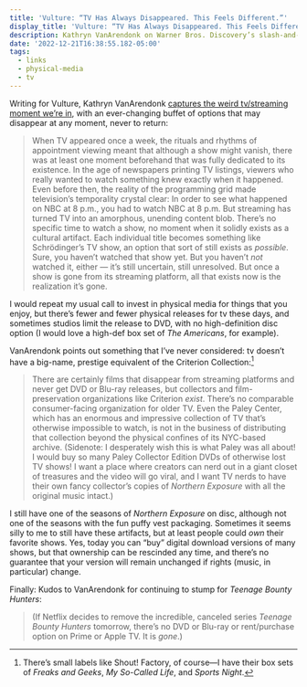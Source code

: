```yaml
---
title: 'Vulture: “TV Has Always Disappeared. This Feels Different.”'
display_title: 'Vulture: “TV Has Always Disappeared. This Feels Different.”'
description: Kathryn VanArendonk on Warner Bros. Discovery’s slash-and-burn show reductions at HBO Max.
date: '2022-12-21T16:38:55.182-05:00'
tags:
  - links
  - physical-media
  - tv
---
```


Writing for Vulture, Kathryn VanArendonk [captures the weird tv/streaming moment we’re in](https://www.vulture.com/article/hbo-max-warner-cancelations-disappearing-tv-streaming-future.html), with an ever-changing buffet of options that may disappear at any moment, never to return:

> When TV appeared once a week, the rituals and rhythms of appointment viewing meant that although a show might vanish, there was at least one moment beforehand that was fully dedicated to its existence. In the age of newspapers printing TV listings, viewers who really wanted to watch something knew exactly when it happened. Even before then, the reality of the programming grid made television’s temporality crystal clear: In order to see what happened on NBC at 8 p.m., you had to watch NBC at 8 p.m. But streaming has turned TV into an amorphous, unending content blob. There’s no specific time to watch a show, no moment when it solidly exists as a cultural artifact. Each individual title becomes something like Schrödinger’s TV show, an option that sort of still exists as *possible*. Sure, you haven’t watched that show yet. But you haven’t *not* watched it, either — it’s still uncertain, still unresolved. But once a show is gone from its streaming platform, all that exists now is the realization it’s gone.

I would repeat my usual call to invest in physical media for things that you enjoy, but there’s fewer and fewer physical releases for tv these days, and sometimes studios limit the release to DVD, with no high-definition disc option (I would love a high-def box set of *The Americans*, for example). 

VanArendonk points out something that I’ve never considered: tv doesn’t have a big-name, prestige equivalent of the Criterion Collection:[^1]

> There are certainly films that disappear from streaming platforms and never get DVD or Blu-ray releases, but collectors and film-preservation organizations like Criterion *exist*. There’s no comparable consumer-facing organization for older TV. Even the Paley Center, which has an enormous and impressive collection of TV that’s otherwise impossible to watch, is not in the business of distributing that collection beyond the physical confines of its NYC-based archive. (Sidenote: I desperately wish this is what Paley was all about! I would buy so many Paley Collector Edition DVDs of otherwise lost TV shows! I want a place where creators can nerd out in a giant closet of treasures and the video will go viral, and I want TV nerds to have their own fancy collector’s copies of *Northern Exposure* with all the original music intact.)

I still have one of the seasons of *Northern Exposure* on disc, although not one of the seasons with the fun puffy vest packaging. Sometimes it seems silly to me to still have these artifacts, but at least people could *own* their favorite shows. Yes, today you can “buy” digital download versions of many shows, but that ownership can be rescinded any time, and there’s no guarantee that your version will remain unchanged if rights (music, in particular) change.

Finally: Kudos to VanArendonk for continuing to stump for *Teenage Bounty Hunters*:

> (If Netflix decides to remove the incredible, canceled series *Teenage Bounty Hunters* tomorrow, there’s no DVD or Blu-ray or rent/purchase option on Prime or Apple TV. It is *gone*.)

[^1]: There’s small labels like Shout! Factory, of course—I have their box sets of *Freaks and Geeks*, *My So-Called Life*, and *Sports Night*.